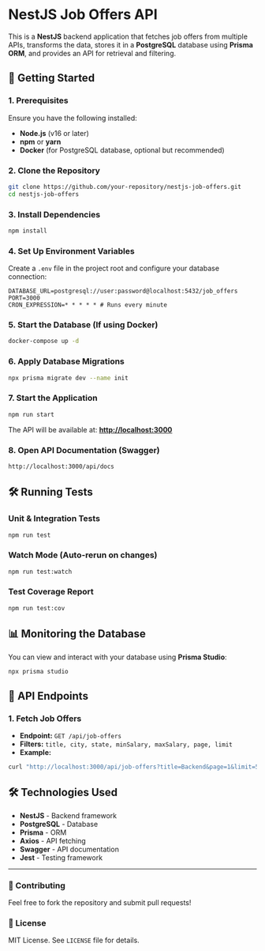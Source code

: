 # NestJS Job Offers API

This is a **NestJS** backend application that fetches job offers from multiple APIs, transforms the data, stores it in a **PostgreSQL** database using **Prisma ORM**, and provides an API for retrieval and filtering.

## 🚀 Getting Started

### **1. Prerequisites**
Ensure you have the following installed:
- **Node.js** (v16 or later)
- **npm** or **yarn**
- **Docker** (for PostgreSQL database, optional but recommended)

### **2. Clone the Repository**
```sh
git clone https://github.com/your-repository/nestjs-job-offers.git
cd nestjs-job-offers
```

### **3. Install Dependencies**
```sh
npm install
```

### **4. Set Up Environment Variables**
Create a `.env` file in the project root and configure your database connection:
```env
DATABASE_URL=postgresql://user:password@localhost:5432/job_offers
PORT=3000
CRON_EXPRESSION=* * * * * # Runs every minute
```

### **5. Start the Database** (If using Docker)
```sh
docker-compose up -d
```

### **6. Apply Database Migrations**
```sh
npx prisma migrate dev --name init
```

### **7. Start the Application**
```sh
npm run start
```
The API will be available at: **[http://localhost:3000](http://localhost:3000)**

### **8. Open API Documentation (Swagger)**
```sh
http://localhost:3000/api/docs
```

## 🛠 Running Tests

### **Unit & Integration Tests**
```sh
npm run test
```

### **Watch Mode (Auto-rerun on changes)**
```sh
npm run test:watch
```

### **Test Coverage Report**
```sh
npm run test:cov
```

## 📊 Monitoring the Database
You can view and interact with your database using **Prisma Studio**:
```sh
npx prisma studio
```

## 📜 API Endpoints
### **1. Fetch Job Offers**
- **Endpoint:** `GET /api/job-offers`
- **Filters:** `title, city, state, minSalary, maxSalary, page, limit`
- **Example:**
```sh
curl "http://localhost:3000/api/job-offers?title=Backend&page=1&limit=5"
```

## 🛠 Technologies Used
- **NestJS** - Backend framework
- **PostgreSQL** - Database
- **Prisma** - ORM
- **Axios** - API fetching
- **Swagger** - API documentation
- **Jest** - Testing framework

---

### 🤝 Contributing
Feel free to fork the repository and submit pull requests!

### 📜 License
MIT License. See `LICENSE` file for details.


